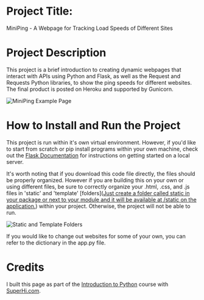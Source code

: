 # Project Title: 
MiniPing - A Webpage for Tracking Load Speeds of Different Sites


# Project Description
This project is a brief introduction to creating dynamic webpages that interact with APIs using Python and Flask, as well as the Request and Requests Python libraries, to show the ping speeds for different websites. The final product is posted on Heroku and supported by Gunicorn. 

![MiniPing Example Page](https://github.com/kch0p/Beginner-API-Project-SuperHi/blob/master/MiniPing%20Page.png?raw=true)


# How to Install and Run the Project
This project is run within it's own virtual environment. However, if you'd like to start from scratch or pip install programs within your own machine, check out the [Flask Documentation](https://flask.palletsprojects.com/en/2.0.x/quickstart/) for instructions on getting started on a local server. 

It's worth noting that if you download this code file directly, the files should be properly organized. However if you are building this on your own or using different files, be sure to correctly organize your .html, .css, and .js files in 'static' and 'template' [folders]([Just create a folder called static in your package or next to your module and it will be available at /static on the application.](https://flask.palletsprojects.com/en/2.0.x/quickstart/#:~:text=just%20create%20a%20folder%20called%20static%20in%20your%20package%20or%20next%20to%20your%20module%20and%20it%20will%20be%20available%20at%20%2Fstatic%20on%20the%20application.)) within your project. Otherwise, the project will not be able to run. 

![Static and Template Folders](https://i.imgur.com/q4Na1Cs.png)

If you would like to change out websites for some of your own, you can refer to the dictionary in the app.py file. 





# Credits
I built this page as part of the [Introduction to Python](https://www.superhi.com/courses/intro-to-python) course with [SuperHi.com](https://www.superhi.com/). 





